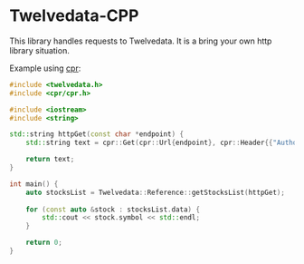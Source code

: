 # Twelvedata-CPP

This library handles requests to Twelvedata. It is a bring your own http library situation.

Example using [cpr](https://github.com/libcpr/cpr):
```cpp
#include <twelvedata.h>
#include <cpr/cpr.h>

#include <iostream>
#include <string>

std::string httpGet(const char *endpoint) {
    std::string text = cpr::Get(cpr::Url{endpoint}, cpr::Header{{"Authorization", <your-token-here>}}).text;

    return text;
}

int main() {
	auto stocksList = Twelvedata::Reference::getStocksList(httpGet);
	
	for (const auto &stock : stocksList.data) {
		std::cout << stock.symbol << std::endl;
	}

	return 0;
}



```

